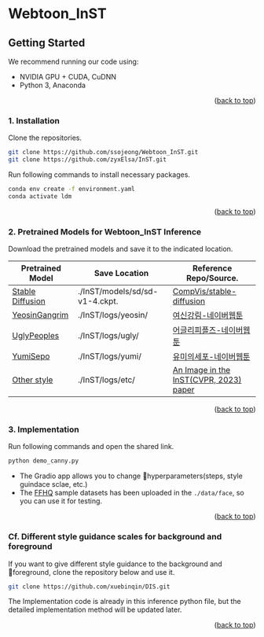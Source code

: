# Webtoon_InST

## Getting Started

We recommend running our code using:

- NVIDIA GPU + CUDA, CuDNN
- Python 3, Anaconda

<p align="right">(<a href="#top">back to top</a>)</p>

### 1. Installation

Clone the repositories.
   ```sh
   git clone https://github.com/ssojeong/Webtoon_InST.git
   git clone https://github.com/zyxElsa/InST.git
   ```

Run following commands to install necessary packages.
  ```sh
  conda env create -f environment.yaml
  conda activate ldm
  ```
<p align="right">(<a href="#top">back to top</a>)</p>

### 2. Pretrained Models for Webtoon_InST Inference
Download the pretrained models and save it to the indicated location.

| Pretrained Model | Save Location | Reference Repo/Source.
|---|---|---
| [Stable Diffusion](https://github.com/CompVis/stable-diffusion.git) | ./InST/models/sd/sd-v1-4.ckpt. | [CompVis/stable-diffusion](https://github.com/CompVis/stable-diffusion.git)
| [YeosinGangrim](https://drive.google.com/drive/folders/1x0XIFSX6cKO3bjdaI3JOdUtLppqf9Qmy?usp=sharing) | ./InST/logs/yeosin/ | [여신강림-네이버웹툰](https://comic.naver.com/webtoon/list?titleId=703846)
| [UglyPeoples](https://drive.google.com/drive/folders/1IQzcxdi8F2nAQaiZwtPyEqimt_UaZtH9?usp=sharing) | ./InST/logs/ugly/ | [어글리피플즈-네이버웹툰](https://comic.naver.com/webtoon/list?titleId=732953)
| [YumiSepo](https://drive.google.com/drive/folders/1CI4e3Px_AC1ZIJokTtkF1wrjq2jYkVp4?usp=sharing) | ./InST/logs/yumi/ | [유미의세포-네이버웹툰](https://series.naver.com/comic/detail.series?productNo=3900477)
| [Other style](https://drive.google.com/drive/folders/141l8dvD_tR7z2uqqnPwiPUht4Gukcge0?usp=sharing) | ./InST/logs/etc/ | [An Image in the InST(CVPR, 2023) paper](https://arxiv.org/abs/2211.13203)
<p align="right">(<a href="#top">back to top</a>)</p>



### 3. Implementation
Run following commands and open the shared link.
  ```sh
  python demo_canny.py
  ```
- The Gradio app allows you to change hyperparameters(steps, style guindace sclae, etc.)
- The [FFHQ](https://github.com/NVlabs/ffhq-dataset.git) sample datasets has been uploaded in the `./data/face`, so you can use it for testing.
<p align="right">(<a href="#top">back to top</a>)</p>


### Cf. Different style guidance scales for background and foreground
If you want to give different style guidance to the background and foreground, clone the repository below and use it.
  ```sh
  git clone https://github.com/xuebinqin/DIS.git
  ```
The Implementation code is already in this inference python file, but the detailed implementation method will be updated later.
<p align="right">(<a href="#top">back to top</a>)</p>
